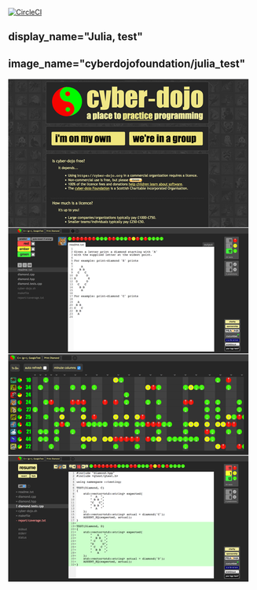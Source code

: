 [![CircleCI](https://circleci.com/gh/cyber-dojo-languages/julia-test.svg?style=svg)](https://circleci.com/gh/cyber-dojo-languages/julia-test)

## display_name="Julia, test"
## image_name="cyberdojofoundation/julia_test"

![cyber-dojo.org home page](https://github.com/cyber-dojo/cyber-dojo/blob/master/shared/home_page_snapshot.png)
